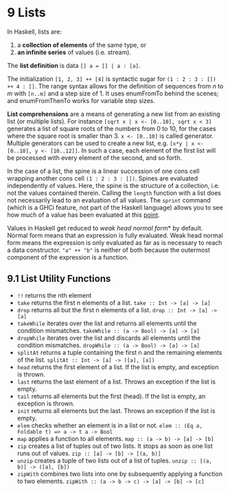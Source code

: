 # 9 Lists

In Haskell, lists are:
1. a **collection of elements** of the same type, or
2. **an infinite series** of values (i.e. stream).

The **list definition** is data `[] a = [] | a : [a]`.

The initialization `[1, 2, 3] ++ [4]` is syntactic sugar for `(1 : 2 : 3 : []) ++ 4 : []`. The range syntax allows for the definition of sequences from _n_ to _m_ with `[n..m]` and a step size of 1. It uses enumFromTo behind the scenes; and enumFromThenTo works for variable step sizes.

**List comprehensions** are a means of generating a new list from an existing list (or multiple lists). For instance `[sqrt x | x <- [0..10], sqrt x < 3]` generates a list of square roots of the numbers from 0 to 10, for the cases where the square root is smaller than 3. `x <- [0..10]` is called generator. Multiple generators can be used to create a new list, e.g. `[x*y | x <- [0..10], y <- [10..12]]`. In such a case, each element of the first list will be processed with every element of the second, and so forth.

In the case of a list, the spine is a linear succession of one cons cell wrapping another cons cell `(1 : 2 : 3 : [])`. Spines are evaluated independently of values. Here, the spine is the structure of a collection, i.e. not the values contained therein. Calling the `length` function with a list does not necessarily lead to an evaluation of all values. The `sprint` command (which is a GHCi feature, not part of the Haskell language) allows you to see how much of a value has been evaluated at this [point](https://stackoverflow.com/a/35200329/3607984).

Values in Haskell get reduced to *weak head normal form** by default. Normal form means that an expression is fully evaluated. Weak head normal form means the expression is only evaluated as far as is necessary to reach a data constructor. `"a" ++ "b"` is neither of both because the outermost component of the expression is a function.

## 9.1 List Utility Functions
- `!!` returns the nth element
- `take` returns the first n elements of a list. `take :: Int -> [a] -> [a]`
- `drop` returns all but the first n elements of a list. `drop :: Int -> [a] -> [a]`
- `takeWhile` iterates over the list and returns all elements until the condition mismatches. `takeWhile :: (a -> Bool) -> [a] -> [a]`
- `dropWhile` iterates over the list and discards all elements until the condition mismatches. `dropWhile :: (a -> Bool) -> [a] -> [a]`
- `splitAt` returns a tuple containing the first n and the remaining elements of the list. `splitAt :: Int -> [a] -> ([a], [a])`
- `head` returns the first element of a list. If the list is empty, and exception is thrown.
- `last` returns the last element of a list. Throws an exception if the list is empty.
- `tail` returns all elements but the first (head). If the list is empty, an exception is thrown.
- `init` returns all elements but the last. Throws an exception if the list is empty.
- `elem` checks whether an element is in a list or not. `elem :: (Eq a, Foldable t) => a -> t a -> Bool`
- `map` applies a function to all elements. `map :: (a -> b) -> [a] -> [b]`
- `zip` creates a list of tuples out of two lists. It stops as soon as one list runs out of values. `zip :: [a] -> [b] -> [(a, b)]`
- `unzip` creates a tuple of two lists out of a list of tuples. `unzip :: [(a, b)] -> ([a], [b])`
- `zipWith` combines two lists into one by subsequently applying a function to two elements. `zipWith :: (a -> b -> c) -> [a] -> [b] -> [c]`